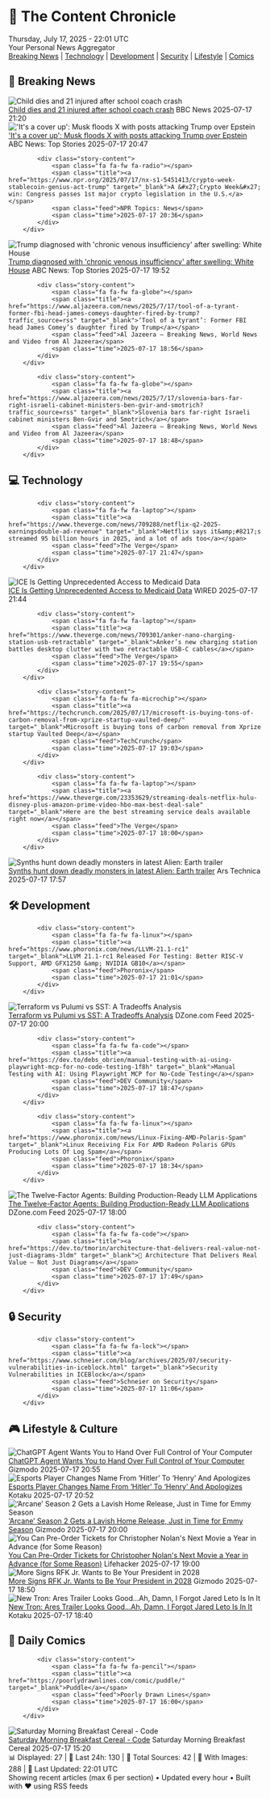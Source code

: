 <!-- Processing 54 RSS feeds at 2025-07-17 22:01:41 UTC -->
<!-- Processing: XKCD -->
<!-- Processing: Garfield -->
<!-- Processing: CNN Breaking News -->
<!-- Processing: BBC Breaking News -->
<!-- Processing: Reuters Top News -->
<!-- Processing: Guardian World News -->
<!-- Processing: The Verge -->
<!-- Processing: O'Reilly Radar -->
<!-- Processing: WIRED -->
<!-- Processing: Slashdot -->
<!-- Processing: Hacker News -->
<!-- Processing: Phoronix Linux News -->
<!-- Processing: OMG! Ubuntu -->
<!-- Processing: DistroWatch -->
<!-- Processing: Ubuntu Blog -->
<!-- Processing: GitHub Blog -->
<!-- Processing: GitLab Blog -->
<!-- Processing: InfoQ -->
<!-- Processing: DZone -->
<!-- Generated 6 new posts out of 19 feeds processed -->
<div class="newspaper-header">
    <h1 class="newspaper-title">📰 The Content Chronicle</h1>
    <div class="newspaper-date">Thursday, July 17, 2025 - 22:01 UTC</div>
    <div class="newspaper-subtitle">Your Personal News Aggregator</div>
</div>

<div class="newspaper-nav">
    <a href="#breaking">Breaking News</a> |
    <a href="#tech">Technology</a> |
    <a href="#dev">Development</a> |
    <a href="#security">Security</a> |
    <a href="#lifestyle">Lifestyle</a> |
    <a href="#webcomics">Comics</a>
</div>

<div class="news-section breaking-news" id="breaking">
<h2 class="section-header">🚨 Breaking News</h2>
<div class="stories-container">
<div class="story">
            <img src="https://ichef.bbci.co.uk/ace/standard/240/cpsprodpb/d6da/live/856f9020-6350-11f0-ba6f-83c0b591c748.jpg" alt="Child dies and 21 injured after school coach crash" class="story-image" loading="lazy" onerror="this.style.display='none'">
            <div class="story-content">
                <span class="fa fa-fw fa-flag"></span>
                <span class="title"><a href="https://www.bbc.com/news/articles/ckg538x0lm5o" target="_blank">Child dies and 21 injured after school coach crash</a></span>
                <span class="feed">BBC News</span>
                <span class="time">2025-07-17 21:20</span>
            </div>
        </div>
<div class="story">
            <img src="https://s.abcnews.com/images/US/elon-musk-gty-jef-250717_1752776773715_hpMain_4x3t_384.jpg" alt="&#x27;It&#x27;s a cover up&#x27;: Musk floods X with posts attacking Trump over Epstein" class="story-image" loading="lazy" onerror="this.style.display='none'">
            <div class="story-content">
                <span class="fa fa-fw fa-tv"></span>
                <span class="title"><a href="https://abcnews.go.com/US/cover-musk-floods-posts-attacking-trump-epstein/story?id=123836343" target="_blank">&#x27;It&#x27;s a cover up&#x27;: Musk floods X with posts attacking Trump over Epstein</a></span>
                <span class="feed">ABC News: Top Stories</span>
                <span class="time">2025-07-17 20:47</span>
            </div>
        </div>
<div class="story">
            
            <div class="story-content">
                <span class="fa fa-fw fa-radio"></span>
                <span class="title"><a href="https://www.npr.org/2025/07/17/nx-s1-5451413/crypto-week-stablecoin-genius-act-trump" target="_blank">A &#x27;Crypto Week&#x27; win: Congress passes 1st major crypto legislation in the U.S.</a></span>
                <span class="feed">NPR Topics: News</span>
                <span class="time">2025-07-17 20:36</span>
            </div>
        </div>
<div class="story">
            <img src="https://s.abcnews.com/images/Politics/donald-trump-02-ap-jef-250717_1752755095623_hpMain_4x3t_384.jpg" alt="Trump diagnosed with &#x27;chronic venous insufficiency&#x27; after swelling: White House" class="story-image" loading="lazy" onerror="this.style.display='none'">
            <div class="story-content">
                <span class="fa fa-fw fa-tv"></span>
                <span class="title"><a href="https://abcnews.go.com/Politics/trump-vascular-testing-leg-swelling-white-house/story?id=123839307" target="_blank">Trump diagnosed with &#x27;chronic venous insufficiency&#x27; after swelling: White House</a></span>
                <span class="feed">ABC News: Top Stories</span>
                <span class="time">2025-07-17 19:52</span>
            </div>
        </div>
<div class="story">
            
            <div class="story-content">
                <span class="fa fa-fw fa-globe"></span>
                <span class="title"><a href="https://www.aljazeera.com/news/2025/7/17/tool-of-a-tyrant-former-fbi-head-james-comeys-daughter-fired-by-trump?traffic_source=rss" target="_blank">‘Tool of a tyrant’: Former FBI head James Comey’s daughter fired by Trump</a></span>
                <span class="feed">Al Jazeera – Breaking News, World News and Video from Al Jazeera</span>
                <span class="time">2025-07-17 18:56</span>
            </div>
        </div>
<div class="story">
            
            <div class="story-content">
                <span class="fa fa-fw fa-globe"></span>
                <span class="title"><a href="https://www.aljazeera.com/news/2025/7/17/slovenia-bars-far-right-israeli-cabinet-ministers-ben-gvir-and-smotrich?traffic_source=rss" target="_blank">Slovenia bars far-right Israeli cabinet ministers Ben-Gvir and Smotrich</a></span>
                <span class="feed">Al Jazeera – Breaking News, World News and Video from Al Jazeera</span>
                <span class="time">2025-07-17 18:48</span>
            </div>
        </div>
</div>
</div>
<div class="news-section tech-news" id="tech">
<h2 class="section-header">💻 Technology</h2>
<div class="stories-container">
<div class="story">
            
            <div class="story-content">
                <span class="fa fa-fw fa-laptop"></span>
                <span class="title"><a href="https://www.theverge.com/news/709288/netflix-q2-2025-earningsdouble-ad-revenue" target="_blank">Netflix says it&amp;#8217;s streamed 95 billion hours in 2025, and a lot of ads too</a></span>
                <span class="feed">The Verge</span>
                <span class="time">2025-07-17 21:47</span>
            </div>
        </div>
<div class="story">
            <img src="https://media.wired.com/photos/68793c5c92c45d3ff90fd1c9/master/pass/ICE-Getting-Unprecedented-Access-Medicaid-Data-Politics-2224826639.jpg" alt="ICE Is Getting Unprecedented Access to Medicaid Data" class="story-image" loading="lazy" onerror="this.style.display='none'">
            <div class="story-content">
                <span class="fa fa-fw fa-bolt"></span>
                <span class="title"><a href="https://www.wired.com/story/ice-access-medicaid-data/" target="_blank">ICE Is Getting Unprecedented Access to Medicaid Data</a></span>
                <span class="feed">WIRED</span>
                <span class="time">2025-07-17 21:44</span>
            </div>
        </div>
<div class="story">
            
            <div class="story-content">
                <span class="fa fa-fw fa-laptop"></span>
                <span class="title"><a href="https://www.theverge.com/news/709301/anker-nano-charging-station-usb-retractable" target="_blank">Anker’s new charging station battles desktop clutter with two retractable USB-C cables</a></span>
                <span class="feed">The Verge</span>
                <span class="time">2025-07-17 19:55</span>
            </div>
        </div>
<div class="story">
            
            <div class="story-content">
                <span class="fa fa-fw fa-microchip"></span>
                <span class="title"><a href="https://techcrunch.com/2025/07/17/microsoft-is-buying-tons-of-carbon-removal-from-xprize-startup-vaulted-deep/" target="_blank">Microsoft is buying tons of carbon removal from Xprize startup Vaulted Deep</a></span>
                <span class="feed">TechCrunch</span>
                <span class="time">2025-07-17 19:03</span>
            </div>
        </div>
<div class="story">
            
            <div class="story-content">
                <span class="fa fa-fw fa-laptop"></span>
                <span class="title"><a href="https://www.theverge.com/23353629/streaming-deals-netflix-hulu-disney-plus-amazon-prime-video-hbo-max-best-deal-sale" target="_blank">Here are the best streaming service deals available right now</a></span>
                <span class="feed">The Verge</span>
                <span class="time">2025-07-17 18:00</span>
            </div>
        </div>
<div class="story">
            <img src="https://cdn.arstechnica.net/wp-content/uploads/2025/07/alien3-500x500.jpg" alt="Synths hunt down deadly monsters in latest Alien: Earth trailer" class="story-image" loading="lazy" onerror="this.style.display='none'">
            <div class="story-content">
                <span class="fa fa-fw fa-cog"></span>
                <span class="title"><a href="https://arstechnica.com/culture/2025/07/fx-hulu-drops-one-last-trailer-for-alien-earth/" target="_blank">Synths hunt down deadly monsters in latest Alien: Earth trailer</a></span>
                <span class="feed">Ars Technica</span>
                <span class="time">2025-07-17 17:57</span>
            </div>
        </div>
</div>
</div>
<div class="news-section dev-news" id="dev">
<h2 class="section-header">🛠️ Development</h2>
<div class="stories-container">
<div class="story">
            
            <div class="story-content">
                <span class="fa fa-fw fa-linux"></span>
                <span class="title"><a href="https://www.phoronix.com/news/LLVM-21.1-rc1" target="_blank">LLVM 21.1-rc1 Released For Testing: Better RISC-V Support, AMD GFX1250 &amp; NVIDIA GB10</a></span>
                <span class="feed">Phoronix</span>
                <span class="time">2025-07-17 21:01</span>
            </div>
        </div>
<div class="story">
            <img src="https://dz2cdn1.dzone.com/thumbnail?fid=18516710&w=600" alt="Terraform vs Pulumi vs SST: A Tradeoffs Analysis" class="story-image" loading="lazy" onerror="this.style.display='none'">
            <div class="story-content">
                <span class="fa fa-fw fa-newspaper"></span>
                <span class="title"><a href="https://dzone.com/articles/iac-tool-comparison-terraform-pulumi-sst" target="_blank">Terraform vs Pulumi vs SST: A Tradeoffs Analysis</a></span>
                <span class="feed">DZone.com Feed</span>
                <span class="time">2025-07-17 20:00</span>
            </div>
        </div>
<div class="story">
            
            <div class="story-content">
                <span class="fa fa-fw fa-code"></span>
                <span class="title"><a href="https://dev.to/debs_obrien/manual-testing-with-ai-using-playwright-mcp-for-no-code-testing-1f8h" target="_blank">Manual Testing with AI: Using Playwright MCP for No-Code Testing</a></span>
                <span class="feed">DEV Community</span>
                <span class="time">2025-07-17 18:47</span>
            </div>
        </div>
<div class="story">
            
            <div class="story-content">
                <span class="fa fa-fw fa-linux"></span>
                <span class="title"><a href="https://www.phoronix.com/news/Linux-Fixing-AMD-Polaris-Spam" target="_blank">Linux Receiving Fix For AMD Radeon Polaris GPUs Producing Lots Of Log Spam</a></span>
                <span class="feed">Phoronix</span>
                <span class="time">2025-07-17 18:34</span>
            </div>
        </div>
<div class="story">
            <img src="https://dz2cdn1.dzone.com/thumbnail?fid=18516633&w=600" alt="The Twelve-Factor Agents: Building Production-Ready LLM Applications" class="story-image" loading="lazy" onerror="this.style.display='none'">
            <div class="story-content">
                <span class="fa fa-fw fa-newspaper"></span>
                <span class="title"><a href="https://dzone.com/articles/understanding-twelve-factor-agents" target="_blank">The Twelve-Factor Agents: Building Production-Ready LLM Applications</a></span>
                <span class="feed">DZone.com Feed</span>
                <span class="time">2025-07-17 18:00</span>
            </div>
        </div>
<div class="story">
            
            <div class="story-content">
                <span class="fa fa-fw fa-code"></span>
                <span class="title"><a href="https://dev.to/tmorin/architecture-that-delivers-real-value-not-just-diagrams-3ldm" target="_blank">📄 Architecture That Delivers Real Value — Not Just Diagrams</a></span>
                <span class="feed">DEV Community</span>
                <span class="time">2025-07-17 17:49</span>
            </div>
        </div>
</div>
</div>
<div class="news-section security-news" id="security">
<h2 class="section-header">🔒 Security</h2>
<div class="stories-container">
<div class="story">
            
            <div class="story-content">
                <span class="fa fa-fw fa-lock"></span>
                <span class="title"><a href="https://www.schneier.com/blog/archives/2025/07/security-vulnerabilities-in-iceblock.html" target="_blank">Security Vulnerabilities in ICEBlock</a></span>
                <span class="feed">Schneier on Security</span>
                <span class="time">2025-07-17 11:06</span>
            </div>
        </div>
</div>
</div>
<div class="news-section lifestyle-news" id="lifestyle">
<h2 class="section-header">🎮 Lifestyle & Culture</h2>
<div class="stories-container">
<div class="story">
            <img src="https://gizmodo.com/app/uploads/2024/12/GettyImages-2185275106.jpg" alt="ChatGPT Agent Wants You to Hand Over Full Control of Your Computer" class="story-image" loading="lazy" onerror="this.style.display='none'">
            <div class="story-content">
                <span class="fa fa-fw fa-computer"></span>
                <span class="title"><a href="https://gizmodo.com/chatgpt-agent-wants-you-to-hand-over-full-control-of-your-computer-2000630925" target="_blank">ChatGPT Agent Wants You to Hand Over Full Control of Your Computer</a></span>
                <span class="feed">Gizmodo</span>
                <span class="time">2025-07-17 20:55</span>
            </div>
        </div>
<div class="story">
            <img src="https://i.kinja-img.com/image/upload/c_fit,q_80,w_636/974c727be964228690180678e655dc96.png" alt="Esports Player Changes Name From ‘Hitler’ To ‘Henry’ And Apologizes" class="story-image" loading="lazy" onerror="this.style.display='none'">
            <div class="story-content">
                <span class="fa fa-fw fa-gamepad"></span>
                <span class="title"><a href="https://kotaku.com/pubg-moble-player-hitler-henry-apology-name-change-1851786533" target="_blank">Esports Player Changes Name From ‘Hitler’ To ‘Henry’ And Apologizes</a></span>
                <span class="feed">Kotaku</span>
                <span class="time">2025-07-17 20:52</span>
            </div>
        </div>
<div class="story">
            <img src="https://gizmodo.com/app/uploads/2025/07/Arcane-Riot-Games-League-of-Legends.jpg" alt="‘Arcane’ Season 2 Gets a Lavish Home Release, Just in Time for Emmy Season" class="story-image" loading="lazy" onerror="this.style.display='none'">
            <div class="story-content">
                <span class="fa fa-fw fa-computer"></span>
                <span class="title"><a href="https://gizmodo.com/arcane-season-2-gets-a-lavish-home-release-just-in-time-for-emmy-season-2000630806" target="_blank">‘Arcane’ Season 2 Gets a Lavish Home Release, Just in Time for Emmy Season</a></span>
                <span class="feed">Gizmodo</span>
                <span class="time">2025-07-17 20:00</span>
            </div>
        </div>
<div class="story">
            <img src="https://lifehacker.com/imagery/articles/01K0CNX0HGVWY8VS4GMX19E9AV/hero-image.jpg" alt="You Can Pre-Order Tickets for Christopher Nolan&#x27;s Next Movie a Year in Advance (for Some Reason)" class="story-image" loading="lazy" onerror="this.style.display='none'">
            <div class="story-content">
                <span class="fa fa-fw fa-life-ring"></span>
                <span class="title"><a href="https://lifehacker.com/entertainment/christopher-nolan-the-odyssey-imax-ticket-preorders?utm_medium=RSS" target="_blank">You Can Pre-Order Tickets for Christopher Nolan&#x27;s Next Movie a Year in Advance (for Some Reason)</a></span>
                <span class="feed">Lifehacker</span>
                <span class="time">2025-07-17 19:00</span>
            </div>
        </div>
<div class="story">
            <img src="https://gizmodo.com/app/uploads/2025/06/RFK.jpg" alt="More Signs RFK Jr. Wants to Be Your President in 2028" class="story-image" loading="lazy" onerror="this.style.display='none'">
            <div class="story-content">
                <span class="fa fa-fw fa-computer"></span>
                <span class="title"><a href="https://gizmodo.com/more-signs-rfk-jr-wants-to-be-your-president-in-2028-2000630731" target="_blank">More Signs RFK Jr. Wants to Be Your President in 2028</a></span>
                <span class="feed">Gizmodo</span>
                <span class="time">2025-07-17 18:50</span>
            </div>
        </div>
<div class="story">
            <img src="https://i.kinja-img.com/image/upload/c_fit,q_80,w_636/b45a1eb0561926d56d91e428b7a52095.jpg" alt="New Tron: Ares Trailer Looks Good...Ah, Damn, I Forgot Jared Leto Is In It" class="story-image" loading="lazy" onerror="this.style.display='none'">
            <div class="story-content">
                <span class="fa fa-fw fa-gamepad"></span>
                <span class="title"><a href="https://kotaku.com/tron-3-ares-jared-leto-trailer-official-nin-new-song-1851786513" target="_blank">New Tron: Ares Trailer Looks Good...Ah, Damn, I Forgot Jared Leto Is In It</a></span>
                <span class="feed">Kotaku</span>
                <span class="time">2025-07-17 18:40</span>
            </div>
        </div>
</div>
</div>
<div class="news-section webcomics-section" id="webcomics">
<h2 class="section-header">🎨 Daily Comics</h2>
<div class="stories-container">
<div class="story">
            
            <div class="story-content">
                <span class="fa fa-fw fa-pencil"></span>
                <span class="title"><a href="https://poorlydrawnlines.com/comic/puddle/" target="_blank">Puddle</a></span>
                <span class="feed">Poorly Drawn Lines</span>
                <span class="time">2025-07-17 16:00</span>
            </div>
        </div>
<div class="story">
            <img src="https://www.smbc-comics.com/comics/1752557080-20250718.png" alt="Saturday Morning Breakfast Cereal - Code" class="story-image" loading="lazy" onerror="this.style.display='none'">
            <div class="story-content">
                <span class="fa fa-fw fa-smile"></span>
                <span class="title"><a href="https://www.smbc-comics.com/comic/code" target="_blank">Saturday Morning Breakfast Cereal - Code</a></span>
                <span class="feed">Saturday Morning Breakfast Cereal</span>
                <span class="time">2025-07-17 15:20</span>
            </div>
        </div>
</div>
</div>

<div class="newspaper-footer">
    <div class="stats">
        📊 Displayed: 27 | 📅 Last 24h: 130 | 📡 Total Sources: 42 | 📸 With Images: 288 |
        🔄 Last Updated: 22:01 UTC
    </div>
    <div class="footer-note">
        Showing recent articles (max 6 per section) • Updated every hour • Built with ❤️ using RSS feeds
    </div>
</div>
